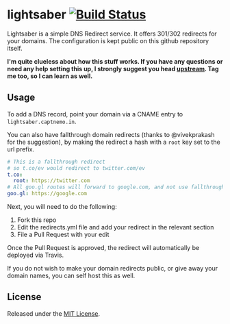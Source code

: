 # lightsaber [![Build Status](https://travis-ci.org/captn3m0/lightsaber.svg?branch=master)](https://travis-ci.org/captn3m0/lightsaber)

Lightsaber is a simple DNS Redirect service. It offers 301/302 redirects for
your domains. The configuration is kept public on this github repository itself.

**I'm quite clueless about how this stuff works. If you have any questions or need any help setting this up, I strongly suggest you head [upstream](https://lightsaber.captnemo.in). Tag me too, so I can learn as well.**

## Usage

To add a DNS record, point your domain via a CNAME entry to `lightsaber.captnemo.in`.

You can also have fallthrough domain redirects
(thanks to @vivekprakash for the suggestion), by making the redirect a hash
with a `root` key set to the url prefix.

```yaml
# This is a fallthrough redirect
# so t.co/ev would redirect to twitter.com/ev
t.co:
  root: https://twitter.com
# All goo.gl routes will forward to google.com, and not use fallthrough
goo.gl: https://google.com
```

Next, you will need to do the following:

1. Fork this repo
2. Edit the redirects.yml file and add your redirect in the relevant section
3. File a Pull Request with your edit

Once the Pull Request is approved, the redirect will automatically be deployed
via Travis.

If you do not wish to make your domain redirects public, or give away your domain
names, you can self host this as well.

## License

Released under the [MIT License](http://nemo.mit-license.org/).